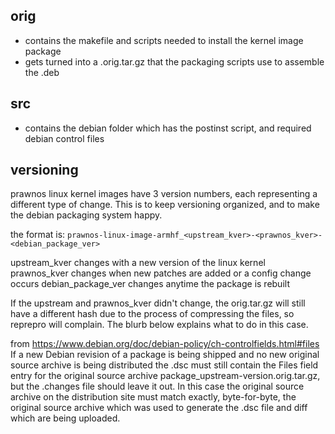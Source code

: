 ## orig
- contains the makefile and scripts needed to install the kernel image package
- gets turned into a .orig.tar.gz that the packaging scripts use to assemble the .deb

## src
- contains the debian folder which has the postinst script, and required debian control files


## versioning

prawnos linux kernel images have 3 version numbers, each representing a different type of change. This is to keep versioning organized, and to make the debian packaging system happy. 

the format is: 
`prawnos-linux-image-armhf_<upstream_kver>-<prawnos_kver>-<debian_package_ver>`

upstream_kver changes with a new version of the linux kernel
prawnos_kver changes when new patches are added or a config change occurs
debian_package_ver changes anytime the package is rebuilt

If the upstream and prawnos_kver didn't change, the orig.tar.gz will still have a different hash due to the process of compressing the files, so reprepro will complain. The blurb below explains what to do in this case.

from https://www.debian.org/doc/debian-policy/ch-controlfields.html#files
If a new Debian revision of a package is being shipped and no new original source archive is being distributed the .dsc must still contain the Files field entry for the original source archive package_upstream-version.orig.tar.gz, but the .changes file should leave it out. In this case the original source archive on the distribution site must match exactly, byte-for-byte, the original source archive which was used to generate the .dsc file and diff which are being uploaded.
